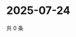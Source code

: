 # 2025-07-24

共 0 条

<!-- BEGIN ZHIHUQUESTIONS -->
<!-- 最后更新时间 Thu Jul 24 2025 07:12:15 GMT+0800 (China Standard Time) -->

<!-- END ZHIHUQUESTIONS -->
